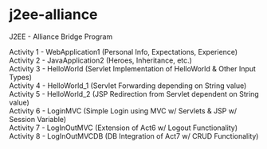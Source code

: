 # j2ee-alliance
J2EE - Alliance Bridge Program

Activity 1 - WebApplication1 (Personal Info, Expectations, Experience)<br>
Activity 2 - JavaApplication2 (Heroes, Inheritance, etc.)<br>
Activity 3 - HelloWorld (Servlet Implementation of HelloWorld & Other Input Types)<br>
Activity 4 - HelloWorld_1 (Servlet Forwarding depending on String value)<br>
Activity 5 - HelloWorld_2 (JSP Redirection from Servlet dependent on String value)<br>
Activity 6 - LoginMVC (Simple Login using MVC w/ Servlets & JSP w/ Session Variable)<br>
Activity 7 - LogInOutMVC (Extension of Act6 w/ Logout Functionality)<br>
Activity 8 - LogInOutMVCDB (DB Integration of Act7 w/ CRUD Functionality)<br>
